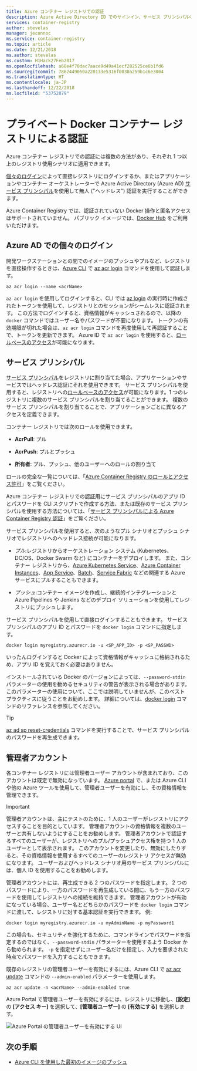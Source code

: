 ```yaml
---
title: Azure コンテナー レジストリでの認証
description: Azure Active Directory ID でのサインイン、サービス プリンシパルの使用、オプションの管理者資格情報の使用など、Azure コンテナー レジストリのための認証オプション。
services: container-registry
author: stevelas
manager: jeconnoc
ms.service: container-registry
ms.topic: article
ms.date: 12/21/2018
ms.author: stevelas
ms.custom: H1Hack27Feb2017
ms.openlocfilehash: a68e4f70dac7aace9d49a41ecf282525ce6b1fd6
ms.sourcegitcommit: 7862449050a220133e5316f0030a259b1c6e3004
ms.translationtype: HT
ms.contentlocale: ja-JP
ms.lasthandoff: 12/22/2018
ms.locfileid: "53752879"
---
```

# <a name="authenticate-with-a-private-docker-container-registry"></a>プライベート Docker コンテナー レジストリによる認証

Azure コンテナー レジストリでの認証には複数の方法があり、それぞれ 1 つ以上のレジストリ使用シナリオに適用できます。

[個々のログイン](#individual-login-with-azure-ad)によって直接レジストリにログインするか、またはアプリケーションやコンテナー オーケストレーターで Azure Active Directory (Azure AD) [サービス プリンシパル](#service-principal)を使用して無人 ("ヘッドレス") 認証を実行することができます。

Azure Container Registry では、認証されていない Docker 操作と匿名アクセスはサポートされていません。 パブリック イメージでは、[Docker Hub](https://docs.docker.com/docker-hub/) をご利用いただけます。

## <a name="individual-login-with-azure-ad"></a>Azure AD での個々のログイン

開発ワークステーションとの間でのイメージのプッシュやプルなど、レジストリを直接操作するときは、[Azure CLI](/cli/azure/install-azure-cli) で [az acr login](/cli/azure/acr?view=azure-cli-latest#az-acr-login) コマンドを使用して認証します。

```azurecli
az acr login --name <acrName>
```

`az acr login` を使用してログインすると、CLI では [az login](/cli/azure/reference-index#az-login) の実行時に作成されたトークンを使用して、レジストリとのセッションがシームレスに認証されます。 この方法でログインすると、資格情報がキャッシュされるので、以降の `docker` コマンドではユーザー名やパスワードが不要になります。 トークンの有効期限が切れた場合は、`az acr login` コマンドを再度使用して再認証することで、トークンを更新できます。 Azure ID で `az acr login` を使用すると、[ロールベースのアクセス](../role-based-access-control/role-assignments-portal.md)が可能になります。

## <a name="service-principal"></a>サービス プリンシパル

[サービス プリンシパル](../active-directory/develop/app-objects-and-service-principals.md)をレジストリに割り当てた場合、アプリケーションやサービスではヘッドレス認証にそれを使用できます。 サービス プリンシパルを使用すると、レジストリへの[ロールベースのアクセス](../role-based-access-control/role-assignments-portal.md)が可能になります。1 つのレジストリに複数のサービス プリンシパルを割り当てることができます。 複数のサービス プリンシパルを割り当てることで、アプリケーションごとに異なるアクセスを定義できます。

コンテナー レジストリでは次のロールを使用できます。

* **AcrPull**: プル

* **AcrPush**: プルとプッシュ

* **所有者**: プル、プッシュ、他のユーザーへのロールの割り当て

ロールの完全な一覧については、「[Azure Container Registry のロールとアクセス許可](container-registry-roles.md)」をご覧ください。

Azure コンテナー レジストリでの認証用にサービス プリンシパルのアプリ ID とパスワードを CLI スクリプトで作成する方法、または既存のサービス プリンシパルを使用する方法については、「[サービス プリンシパルによる Azure Container Registry 認証](container-registry-auth-service-principal.md)」をご覧ください。

サービス プリンシパルを使用すると、次のようなプル シナリオとプッシュ シナリオでレジストリへのヘッドレス接続が可能になります。

  * *プル*:レジストリからオーケストレーション システム (Kubernetes、DC/OS、Docker Swarm など) にコンテナーをデプロイします。 また、コンテナー レジストリから、[Azure Kubernetes Service](container-registry-auth-aks.md)、[Azure Container Instances](container-registry-auth-aci.md)、[App Service](../app-service/index.yml)、[Batch](../batch/index.yml)、[Service Fabric](/azure/service-fabric/) などの関連する Azure サービスにプルすることもできます。

  * *プッシュ*:コンテナー イメージを作成し、継続的インテグレーションと Azure Pipelines や Jenkins などのデプロイ ソリューションを使用してレジストリにプッシュします。

サービス プリンシパルを使用して直接ログインすることもできます。 サービス プリンシパルのアプリ ID とパスワードを `docker login` コマンドに指定します。

```
docker login myregistry.azurecr.io -u <SP_APP_ID> -p <SP_PASSWD>
```

いったんログインすると Docker によって資格情報がキャッシュに格納されるため、アプリ ID を覚えておく必要はありません。

インストールされている Docker のバージョンによっては、`--password-stdin` パラメーターの使用を勧めるセキュリティの警告が表示される場合があります。 このパラメーターの使用について、ここでは説明していませんが、このベスト プラクティスに従うことをお勧めします。 詳細については、[docker login](https://docs.docker.com/engine/reference/commandline/login/) コマンドのリファレンスを参照してください。

> [!TIP]
> [az ad sp reset-credentials](/cli/azure/ad/sp?view=azure-cli-latest#az-ad-sp-reset-credentials) コマンドを実行することで、サービス プリンシパルのパスワードを再生成できます。
>

## <a name="admin-account"></a>管理者アカウント

各コンテナー レジストリには管理者ユーザー アカウントが含まれており、このアカウントは既定で無効になっています。 [Azure portal](container-registry-get-started-portal.md#create-a-container-registry) で、または Azure CLI や他の Azure ツールを使用して、管理者ユーザーを有効にし、その資格情報を管理できます。

> [!IMPORTANT]
> 管理者アカウントは、主にテストのために、1 人のユーザーがレジストリにアクセスすることを目的としています。 管理者アカウントの資格情報を複数のユーザーと共有しないようにすることをお勧めします。 管理者アカウントで認証するすべてのユーザーが、レジストリへのプル/プッシュアクセス権を持つ 1 人のユーザーとして表示されます。 このアカウントを変更したり、無効にしたりすると、その資格情報を使用するすべてのユーザーのレジストリ アクセスが無効になります。 ユーザーおよびヘッドレス シナリオ用のサービス プリンシパルには、個人 ID を使用することをお勧めします。
>

管理者アカウントには、再生成できる 2 つのパスワードを指定します。 2 つのパスワードにより、一方のパスワードを再生成している間に、もう一方のパスワードを使用してレジストリへの接続を維持できます。 管理者アカウントが有効になっている場合、ユーザー名とどちらかのパスワードを `docker login` コマンドに渡して、レジストリに対する基本認証を実行できます。 例: 

```
docker login myregistry.azurecr.io -u myAdminName -p myPassword1
```

この場合も、セキュリティを強化するために、コマンドラインでパスワードを指定するのではなく、`--password-stdin` パラメーターを使用するよう Docker から勧められます。 `-p` を指定せずにユーザー名だけを指定し、入力を要求された時点でパスワードを入力することもできます。

既存のレジストリの管理者ユーザーを有効にするには、Azure CLI で [az acr update](/cli/azure/acr?view=azure-cli-latest#az-acr-update) コマンドの `--admin-enabled` パラメーターを使用します。

```azurecli
az acr update -n <acrName> --admin-enabled true
```

Azure Portal で管理者ユーザーを有効にするには、レジストリに移動し、**[設定]** の **[アクセス キー]** を選択して、**[管理者ユーザー]** の **[有効にする]** を選択します。

![Azure Portal の管理者ユーザーを有効にする UI][auth-portal-01]

## <a name="next-steps"></a>次の手順

* [Azure CLI を使用した最初のイメージのプッシュ](container-registry-get-started-azure-cli.md)

<!-- IMAGES -->
[auth-portal-01]: ./media/container-registry-authentication/auth-portal-01.png
